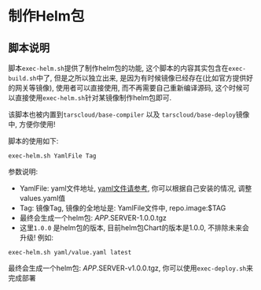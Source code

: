 

# 制作Helm包

## 脚本说明 

脚本```exec-helm.sh```提供了制作helm包的功能, 这个脚本的内容其实包含在```exec-build.sh```中了, 但是之所以独立出来, 是因为有时候镜像已经存在(比如官方提供好的网关等镜像), 使用者可以直接使用, 而不再需要自己重新编译源码, 这个时候可以直接使用```exec-helm.sh```针对某镜像制作helm包即可.

该脚本也被内置到```tarscloud/base-compiler``` 以及 ```tarscloud/base-deploy```镜像中, 方便你使用!

脚本的使用如下:
```
exec-helm.sh YamlFile Tag 
```

参数说明:
- YamlFile: yaml文件地址, [yaml文件请参考](./helm.md), 你可以根据自己安装的情况, 调整values.yaml值
- Tag: 镜像Tag, 镜像的全地址是: YamlFile文件中, repo.image:$TAG
- 最终会生成一个helm包: $APP.$SERVER-1.0.0.tgz
- 这里```1.0.0``` 是helm包的版本, 目前helm包Chart的版本是1.0.0, 不排除未来会升级!
例如:
```
exec-helm.sh yaml/value.yaml latest
```

最终会生成一个helm包: $APP.$SERVER-v1.0.0.tgz, 你可以使用```exec-deploy.sh```来完成部署

